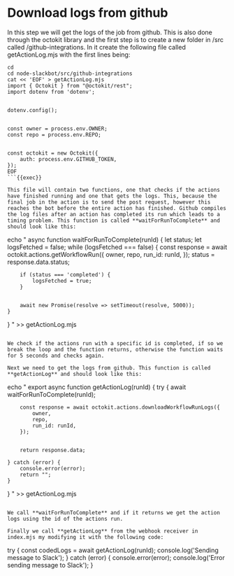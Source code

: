 # Download logs from github
In this step we will get the logs of the job from github. This is also done through the octokit library and the first step is to create a new folder in /src called /github-integrations. In it create the following file called getActionLog.mjs with the first lines being:

```
cd
cd node-slackbot/src/github-integrations
cat << 'EOF' > getActionLog.mjs
import { Octokit } from "@octokit/rest";
import dotenv from 'dotenv';


dotenv.config();


const owner = process.env.OWNER;
const repo = process.env.REPO;


const octokit = new Octokit({
    auth: process.env.GITHUB_TOKEN,
});
EOF
```{{exec}}

This file will contain two functions, one that checks if the actions have finished running and one that gets the logs. This, because the final job in the action is to send the post request, however this reaches the bot before the entire action has finished. Github compiles the log files after an action has completed its run which leads to a timing problem. This function is called **waitForRunToComplete** and should look like this:

```
echo "
async function waitForRunToComplete(runId) {
    let status;
    let logsFetched = false;
    while (logsFetched === false) {
        const response = await octokit.actions.getWorkflowRun({
            owner,
            repo,
            run_id: runId,
        });
        status = response.data.status;


        if (status === 'completed') {
            logsFetched = true;
        }


        await new Promise(resolve => setTimeout(resolve, 5000));
    }
}
" >> getActionLog.mjs
```{{exec}}

We check if the actions run with a specific id is completed, if so we break the loop and the function returns, otherwise the function waits for 5 seconds and checks again.

Next we need to get the logs from github. This function is called **getActionLog** and should look like this:
```
echo "
export async function getActionLog(runId) {
    try {
        await waitForRunToComplete(runId);


        const response = await octokit.actions.downloadWorkflowRunLogs({
            owner,
            repo,
            run_id: runId,
        });


        return response.data;
       
    } catch (error) {
        console.error(error);
        return "";
    }
}
" >> getActionLog.mjs
```{{exec}}

We call **waitForRunToComplete** and if it returns we get the action logs using the id of the actions run.

Finally we call **getActionLog** from the webhook receiver in index.mjs my modifying it with the following code:

```
try {
        const codedLogs = await getActionLog(runId);
        console.log('Sending message to Slack');
    } catch (error) {
        console.error(error);
        console.log('Error sending message to Slack');
    }
```